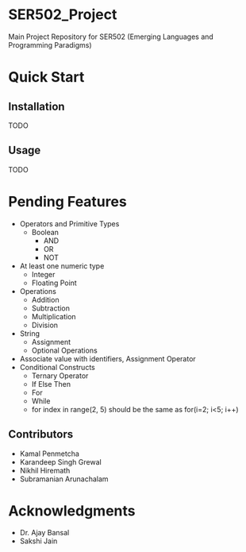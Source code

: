# SER502_Project
Main Project Repository for SER502 (Emerging Languages and Programming Paradigms)

# Quick Start

## Installation

TODO

## Usage

TODO

# Pending Features
- Operators and Primitive Types
    - Boolean
        - AND
        - OR
        - NOT
- At least one numeric type
    - Integer
    - Floating Point
- Operations
    - Addition
    - Subtraction
    - Multiplication
    - Division
- String
    - Assignment
    - Optional Operations
- Associate value with identifiers, Assignment Operator
- Conditional Constructs
    - Ternary Operator
    - If Else Then
    - For
    - While
    - for index in range(2, 5) should be the same as for(i=2; i<5; i++)

## Contributors
- Kamal Penmetcha
- Karandeep Singh Grewal
- Nikhil Hiremath
- Subramanian Arunachalam

# Acknowledgments
- Dr. Ajay Bansal
- Sakshi Jain

